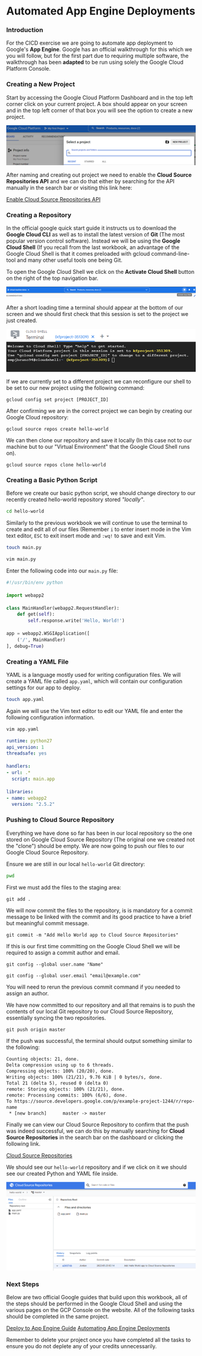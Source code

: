 ﻿# Automated App Engine Deployments

### Introduction

For the CICD exercise we are going to automate app deployment to Google's  **App Engine**. Google has an official walkthrough for this which we you will follow, but for the first part due to requiring multiple software, the walkthrough has been **adapted** to be run using solely the Google Cloud Platform Console.

### Creating a New Project

Start by accessing the Google Cloud Platform Dashboard and in the top left corner click on your current project. A box should appear on your screen and in the top left corner of that box you will see the option to create a new project.

![Create New Project](https://raw.githubusercontent.com/Jordan-Bruno/cnc-workbook/main/images/gcp-new-project.png)

After naming and creating out project we need to enable the **Cloud Source Repositories API** and we can do that either by searching for the API manually in the search bar or visiting this link here:

[Enable Cloud Source Repositories API](https://console.cloud.google.com/flows/enableapi?apiid=sourcerepo.googleapis.com&redirect=https://cloud.google.com/source-repositories/docs/create-code-repository&_ga=2.265298639.1908054924.1653295303-1213745329.1647858632&_gac=1.217727844.1653295303.CjwKCAjw4ayUBhA4EiwATWyBrrL5cNkvALp0tt2LjUTQCCviQiIahLekJYX5aiVyYRtiy-MsiMlsAxoCnooQAvD_BwE)

### Creating a Repository

In the official google quick start guide it instructs us to download the **Google Cloud CLI** as well as to install the latest version of **Git** (The most popular version control software). Instead we will be using the **Google Cloud Shell** (If you recall from the last workbook, an advantage of the Google Cloud Shell is that it comes preloaded with gcloud command-line-tool and many other useful tools one being Git.

To open the Google Cloud Shell we click on the **Activate Cloud Shell** button on the right of the top navigation bar.

![Google Cloud Shell](https://raw.githubusercontent.com/Jordan-Bruno/cnc-workbook/main/images/gcp-shell.png)

After a short loading time a terminal should appear at the bottom of our screen and we should first check that this session is set to the project we just created.

![Set Project](https://raw.githubusercontent.com/Jordan-Bruno/cnc-workbook/main/images/gcp-project-set.png)

If we are currently set to a different project we can reconfigure our shell to be set to our new project using the following command:

```
gcloud config set project [PROJECT_ID]
```

After confirming we are in the correct project we can begin by creating our Google Cloud repository:

``` 
gcloud source repos create hello-world
```

We can then clone our repository and save it locally (In this case not to our machine but to our "Virtual Environment" that the Google Cloud Shell runs on).

```
gcloud source repos clone hello-world
```
### Creating a Basic Python Script

Before we create our basic python script, we should change directory to our recently created hello-world repository stored *"locally"*. 

```bash
cd hello-world
```

Similarly to the previous workbook we will continue to use the terminal to create and edit all of our files (Remember `i` to enter insert mode in the Vim text editor,  `ESC` to exit insert mode and `:wq!` to save and exit Vim.

```bash
touch main.py
```
```bash
vim main.py
```

Enter the following code into our `main.py` file:

```python
#!/usr/bin/env python

import webapp2

class MainHandler(webapp2.RequestHandler):
    def get(self):
        self.response.write('Hello, World!')

app = webapp2.WSGIApplication([
    ('/', MainHandler)
], debug=True)
```

### Creating a YAML File

YAML is a language mostly used for writing configuration files. We will create a YAML file called `app.yaml`, which will contain our configuration settings for our app to deploy.

```bash
touch app.yaml
```

Again we will use the Vim text editor to edit our YAML file and enter the following configuration information.

```bash
vim app.yaml
```

```yaml
runtime: python27
api_version: 1
threadsafe: yes

handlers:
- url: .*
  script: main.app

libraries:
- name: webapp2
  version: "2.5.2"
```

### Pushing to Cloud Source Repository

Everything we have done so far has been in our local repository so the one stored on Google Cloud Source Repository (The original one we created not the "clone") should be empty. We are now going to push our files to our Google Cloud Source Repository. 

Ensure we are still in our local `hello-world` Git directory:

```bash
pwd
```
First we must add the files to the staging area:

```git 
git add .
```

We will now commit the files to the repository, is is mandatory for a commit message to be linked with the commit and its good practice to have a brief but meaningful commit message.

```git
git commit -m "Add Hello World app to Cloud Source Repositories"
```

If this is our first time committing on the Google Cloud Shell we will be required to assign a commit author and email.

```git
git config --global user.name "Name"
```

```git
git config --global user.email "email@example.com"
```

You will need to rerun the previous commit command if you needed to assign an author. 

We have now committed to our repository and all that remains is to push the contents of our local Git repository to our Cloud Source Repository, essentially syncing the two repositories.

```git
git push origin master
```

If the push was successful, the terminal should output something similar to the following:

```
Counting objects: 21, done.
Delta compression using up to 6 threads.
Compressing objects: 100% (20/20), done.
Writing objects: 100% (21/21), 9.76 KiB | 0 bytes/s, done.
Total 21 (delta 5), reused 0 (delta 0)
remote: Storing objects: 100% (21/21), done.
remote: Processing commits: 100% (6/6), done.
To https://source.developers.google.com/p/example-project-1244/r/repo-name
 * [new branch]      master -> master
```

Finally we can view our Cloud Source Repository to confirm that the push was indeed successful, we can do this by manually searching for **Cloud Source Repositories** in the search bar on the dashboard or clicking the following link.

[Cloud Source Repositories](https://source.cloud.google.com/repos)

We should see our `hello-world` repository and if we click on it we should see our created Python and YAML file inside.

![Cloud Source Repositories](https://raw.githubusercontent.com/Jordan-Bruno/cnc-workbook/main/images/gcp-cloud-source-repo.png)

### Next Steps

Below are two official Google guides that build upon this workbook, all of the steps should be performed in the Google Cloud Shell and using the various pages on the GCP Console on the website. All of the following tasks should be completed in the same project. 

[Deploy to App Engine Guide](https://cloud.google.com/source-repositories/docs/deploy-app-engine)
[Automating App Engine Deployments](https://cloud.google.com/source-repositories/docs/automate-app-engine-deployments-cloud-build)

Remember to delete your project once you have completed all the tasks to ensure you do not deplete any of your credits unnecessarily. 

